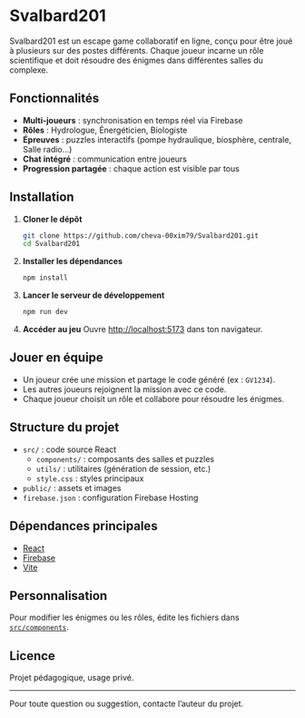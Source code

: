 # Svalbard201

Svalbard201 est un escape game collaboratif en ligne, conçu pour être joué à plusieurs sur des postes différents. Chaque joueur incarne un rôle scientifique et doit résoudre des énigmes dans différentes salles du complexe.

## Fonctionnalités

- **Multi-joueurs** : synchronisation en temps réel via Firebase
- **Rôles** : Hydrologue, Énergéticien, Biologiste
- **Épreuves** : puzzles interactifs (pompe hydraulique, biosphère, centrale, Salle radio…)
- **Chat intégré** : communication entre joueurs
- **Progression partagée** : chaque action est visible par tous

## Installation

1. **Cloner le dépôt**
   ```sh
   git clone https://github.com/cheva-00xim79/Svalbard201.git
   cd Svalbard201
   ```

2. **Installer les dépendances**
   ```sh
   npm install
   ```

3. **Lancer le serveur de développement**
   ```sh
   npm run dev
   ```

4. **Accéder au jeu**
   Ouvre [http://localhost:5173](http://localhost:5173) dans ton navigateur.

## Jouer en équipe

- Un joueur crée une mission et partage le code généré (ex : `GV1234`).
- Les autres joueurs rejoignent la mission avec ce code.
- Chaque joueur choisit un rôle et collabore pour résoudre les énigmes.

## Structure du projet

- `src/` : code source React
  - `components/` : composants des salles et puzzles
  - `utils/` : utilitaires (génération de session, etc.)
  - `style.css` : styles principaux
- `public/` : assets et images
- `firebase.json` : configuration Firebase Hosting

## Dépendances principales

- [React](https://react.dev/)
- [Firebase](https://firebase.google.com/)
- [Vite](https://vitejs.dev/)

## Personnalisation

Pour modifier les énigmes ou les rôles, édite les fichiers dans [`src/components`](src/components).

## Licence

Projet pédagogique, usage privé.

---

Pour toute question ou suggestion, contacte l’auteur du projet.

